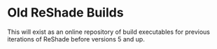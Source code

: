 # Old ReShade Builds
 This will exist as an online repository of build executables for previous iterations of ReShade before versions 5 and up.
